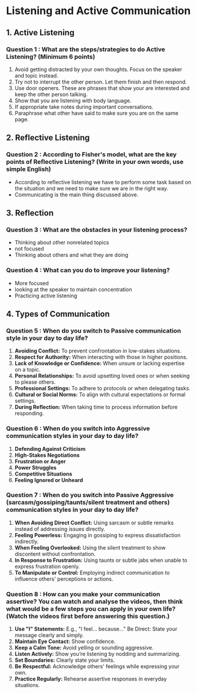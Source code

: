 # Listening and Active Communication

## 1. Active Listening

### Question 1 : What are the steps/strategies to do Active Listening? (Minimum 6 points)

1. Avoid getting distracted by your own thoughts. Focus on the speaker and topic instead.
2. Try not to interrupt the other person. Let them finish and then respond.
3. Use door openers. These are phrases that show your are interested and keep the other person talking.
4. Show that you are listening with body language.
5. If appropriate take notes during important conversations.
6. Paraphrase what other have said to make sure you are on the same page.

## 2. Reflective Listening

### Question 2 : According to Fisher's model, what are the key points of Reflective Listening? (Write in your own words, use simple English)

- According to reflective listening we have to perform some task based on the situation and we need to make sure we are in the right way.
- Communicating is the main thing discussed above.

## 3. Reflection

### Question 3 : What are the obstacles in your listening process?

- Thinking about other nonrelated topics
- not focused
- Thinking about others and what they are doing

### Question 4 : What can you do to improve your listening?

- More focused 
- looking at the speaker to maintain concentration
- Practicing active listening

## 4. Types of Communication

### Question 5 : When do you switch to Passive communication style in your day to day life?

1) **Avoiding Conflict:** To prevent confrontation in low-stakes situations.
2) **Respect for Authority:** When interacting with those in higher positions.
3) **Lack of Knowledge or Confidence:** When unsure or lacking expertise on a topic.
4) **Personal Relationships:** To avoid upsetting loved ones or when seeking to please others.
5) **Professional Settings:** To adhere to protocols or when delegating tasks.
6) **Cultural or Social Norms:** To align with cultural expectations or formal settings.
7) **During Reflection:** When taking time to process information before responding.

### Question 6 : When do you switch into Aggressive communication styles in your day to day life?

1) **Defending Against Criticism**
2) **High-Stakes Negotiations**
3) **Frustration or Anger**
4) **Power Struggles**
5) **Competitive Situations**
6) **Feeling Ignored or Unheard**

### Question 7 : When do you switch into Passive Aggressive (sarcasm/gossiping/taunts/silent treatment and others) communication styles in your day to day life?

1) **When Avoiding Direct Conflict:** Using sarcasm or subtle remarks instead of addressing issues directly.
2) **Feeling Powerless:** Engaging in gossiping to express dissatisfaction indirectly.
3) **When Feeling Overlooked:** Using the silent treatment to show discontent without confrontation.
4) **In Response to Frustration:** Using taunts or subtle jabs when unable to express frustration openly.
5) **To Manipulate or Control:** Employing indirect communication to influence others' perceptions or actions.

### Question 8 : How can you make your communication assertive? You can watch and analyse the videos, then think what would be a few steps you can apply in your own life? (Watch the videos first before answering this question.)

1) **Use "I" Statements:** E.g., "I feel... because..."
Be Direct: State your message clearly and simply.
2) **Maintain Eye Contact:** Show confidence.
3) **Keep a Calm Tone:** Avoid yelling or sounding aggressive.
4) **Listen Actively:** Show you’re listening by nodding and summarizing.
5) **Set Boundaries:** Clearly state your limits.
6) **Be Respectful:** Acknowledge others' feelings while expressing your own.
7) **Practice Regularly:** Rehearse assertive responses in everyday situations.


